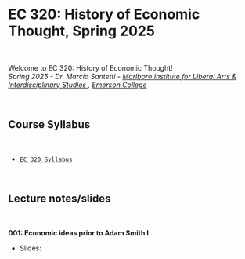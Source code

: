 # EC 320: History of Economic Thought, Spring 2025

<br>

Welcome to EC 320: History of Economic Thought!<br>
*Spring 2025 - Dr. Marcio Santetti - [Marlboro Institute for Liberal Arts & Interdisciplinary Studies ](https://emerson.edu/academics/schools-labs-and-centers/marlboro-institute), [Emerson College](https://www.emerson.edu/)*

<br>

## Course Syllabus

<br>

  - [`EC 320 Syllabus`](https://raw.githack.com/marciosantetti/ec320-sp25/main/syllabus/syllabus-ec320-spring25.pdf)

<br>


## Lecture notes/slides


<br>

**001: Economic ideas prior to Adam Smith I**

  - Slides:
